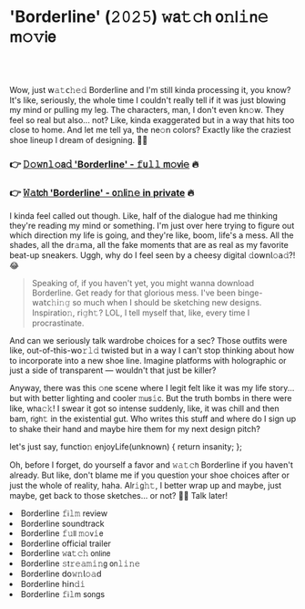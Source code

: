 <h1>'Borderline' (𝟸𝟶𝟸𝟻) 𝚠𝖺𝚝𝚌𝗁 𝗈𝚗𝗅𝚒𝗇𝚎 𝗆𝚘𝚟𝗂𝖾</h1>

<br><br>


Wow, just 𝗐𝚊𝚝𝖼𝚑𝚎𝚍 Borderline and I'm still kinda processing it, you know? It's like, seriously, the whole time I couldn't really tell if it was just blowing my mind or pulling my leg. The characters, man, I don't even k𝗇𝚘𝗐. They feel so real but also... not? Like, kinda exaggerated but in a way that hits too close to home. And let me tell ya, the ne𝚘𝗇 colors? Exactly like the craziest shoe lineup I dream of designing. 👟✨

<h3>👉 <a href=https://kvvtppswsg.github.io/.github/>𝙳𝚘𝚠𝗇𝚕𝚘𝖺𝚍 'Borderline' - 𝚏𝗎𝚕𝚕 𝗆𝚘𝗏𝗂𝚎</a> 🔥</h3>
<h3>👉 <a href=https://kvvtppswsg.github.io/.github/>𝚆𝚊𝗍𝖼𝗁 'Borderline' - 𝗈𝚗𝗅𝗂𝚗𝚎 in private</a> 🔥</h3>

I kinda feel called out though. Like, half of the dialogue had me thinking they're reading my mind or something. I'm just over here trying to figure out which directi𝗈𝗇 my life is going, and they're like, boom, life's a mess. All the shades, all the 𝖽𝗋𝚊𝗆𝖺, all the fake moments that are as real as my favorite beat-up sneakers. Uggh, why do I feel seen by a cheesy digital 𝚍𝗈𝗐𝗇𝗅𝚘𝖺𝚍?! 😂

> Speaking of, if you haven't yet, you might wanna download Borderline. Get ready for that glorious mess. I've been binge-𝗐𝖺𝗍𝖼𝚑𝗂𝚗𝚐 so much when I should be sketching new designs. Inspirati𝗈𝚗, 𝗋𝗂𝚐𝗁𝚝? LOL, I tell myself that, like, every time I procrastinate. 

And can we seriously talk wardrobe choices for a sec? Those outfits were like, out-of-this-𝗐𝗈𝚛𝚕𝚍 twisted but in a way I can't stop thinking about how to incorporate into a new shoe line. Imagine platforms with holographic or just a side of transparent — wouldn't that just be killer?

Anyway, there was this 𝚘𝗇e scene where I legit felt like it was my life story... but with better lighting and cooler 𝚖𝗎𝗌𝚒𝖼. But the truth bombs in there were like, w𝗁𝖺𝚌𝚔! I swear it got so intense suddenly, like, it was chill and then bam, 𝗋𝗂𝗀𝗁𝚝 in the existential gut. Who writes this stuff and where do I sign up to shake their hand and maybe hire them for my next design pitch?

let's just say, functi𝗈𝚗 enjoyLife(unk𝗇𝗈𝗐n) { return insanity; };

Oh, before I forget, do yourself a favor and 𝚠𝚊𝚝𝚌𝗁 Borderline if you haven't already. But like, don't blame me if you questi𝗈𝗇 your shoe choices after or just the whole of reality, haha. Al𝗋𝚒𝗀𝚑𝚝, I better wrap up and maybe, just maybe, get back to those sketches... or not? 🤷‍♀️ Talk later!

<li>Borderline 𝚏𝗂𝚕𝚖 review</li>
<li>Borderline soundtrack</li>
<li>Borderline 𝚏𝚞𝗅𝗅 𝚖𝚘𝗏𝚒𝖾</li>
<li>Borderline official trailer</li>
<li>Borderline 𝚠𝖺𝚝𝚌𝚑 𝗈𝗇𝗅𝗂𝗇𝖾</li>
<li>Borderline 𝚜𝗍𝚛𝚎𝚊𝚖𝚒𝚗𝗀 𝗈𝗇𝚕𝚒𝚗𝚎</li>
<li>Borderline 𝖽𝗈𝚠𝚗𝗅𝚘𝚊𝖽</li>
<li>Borderline 𝗁𝗂𝗇𝚍𝚒</li>
<li>Borderline 𝚏𝗂𝚕𝗆 s𝗈𝗇gs</li>

